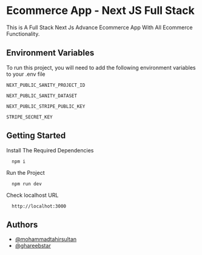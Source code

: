 
# Ecommerce App - Next JS Full Stack

This is A Full Stack Next Js Advance Ecommerce App With All Ecommerce Functionality.


## Environment Variables

To run this project, you will need to add the following environment variables to your .env file


`NEXT_PUBLIC_SANITY_PROJECT_ID`

`NEXT_PUBLIC_SANITY_DATASET`

`NEXT_PUBLIC_STRIPE_PUBLIC_KEY`

`STRIPE_SECRET_KEY`



## Getting Started


Install The Required Dependencies

```http
  npm i
```

Run the Project

```http
  npm run dev
```


Check localhost URL

```http
  http://localhot:3000
```


## Authors

- [@mohammadtahirsultan](https://www.github.com/mohammadtahirsultan)
- [@ghareebstar](https://www.github.com/ghareebstar)


